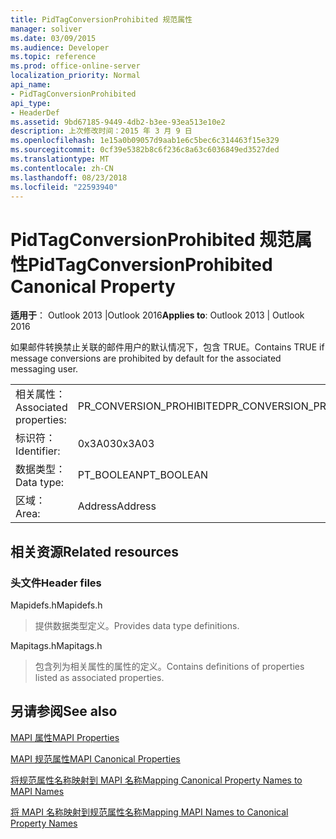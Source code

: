 ```yaml
---
title: PidTagConversionProhibited 规范属性
manager: soliver
ms.date: 03/09/2015
ms.audience: Developer
ms.topic: reference
ms.prod: office-online-server
localization_priority: Normal
api_name:
- PidTagConversionProhibited
api_type:
- HeaderDef
ms.assetid: 9bd67185-9449-4db2-b3ee-93ea513e10e2
description: 上次修改时间：2015 年 3 月 9 日
ms.openlocfilehash: 1e15a0b09057d9aab1e6c5bec6c314463f15e329
ms.sourcegitcommit: 0cf39e5382b8c6f236c8a63c6036849ed3527ded
ms.translationtype: MT
ms.contentlocale: zh-CN
ms.lasthandoff: 08/23/2018
ms.locfileid: "22593940"
---
```

# <a name="pidtagconversionprohibited-canonical-property"></a><span data-ttu-id="2c19f-103">PidTagConversionProhibited 规范属性</span><span class="sxs-lookup"><span data-stu-id="2c19f-103">PidTagConversionProhibited Canonical Property</span></span>

  
  
<span data-ttu-id="2c19f-104">**适用于**： Outlook 2013 |Outlook 2016</span><span class="sxs-lookup"><span data-stu-id="2c19f-104">**Applies to**: Outlook 2013 | Outlook 2016</span></span> 
  
<span data-ttu-id="2c19f-105">如果邮件转换禁止关联的邮件用户的默认情况下，包含 TRUE。</span><span class="sxs-lookup"><span data-stu-id="2c19f-105">Contains TRUE if message conversions are prohibited by default for the associated messaging user.</span></span>
  
|||
|:-----|:-----|
|<span data-ttu-id="2c19f-106">相关属性：</span><span class="sxs-lookup"><span data-stu-id="2c19f-106">Associated properties:</span></span>  <br/> |<span data-ttu-id="2c19f-107">PR_CONVERSION_PROHIBITED</span><span class="sxs-lookup"><span data-stu-id="2c19f-107">PR_CONVERSION_PROHIBITED</span></span>  <br/> |
|<span data-ttu-id="2c19f-108">标识符：</span><span class="sxs-lookup"><span data-stu-id="2c19f-108">Identifier:</span></span>  <br/> |<span data-ttu-id="2c19f-109">0x3A03</span><span class="sxs-lookup"><span data-stu-id="2c19f-109">0x3A03</span></span>  <br/> |
|<span data-ttu-id="2c19f-110">数据类型：</span><span class="sxs-lookup"><span data-stu-id="2c19f-110">Data type:</span></span>  <br/> |<span data-ttu-id="2c19f-111">PT_BOOLEAN</span><span class="sxs-lookup"><span data-stu-id="2c19f-111">PT_BOOLEAN</span></span>  <br/> |
|<span data-ttu-id="2c19f-112">区域：</span><span class="sxs-lookup"><span data-stu-id="2c19f-112">Area:</span></span>  <br/> |<span data-ttu-id="2c19f-113">Address</span><span class="sxs-lookup"><span data-stu-id="2c19f-113">Address</span></span>  <br/> |
   
## <a name="related-resources"></a><span data-ttu-id="2c19f-114">相关资源</span><span class="sxs-lookup"><span data-stu-id="2c19f-114">Related resources</span></span>

### <a name="header-files"></a><span data-ttu-id="2c19f-115">头文件</span><span class="sxs-lookup"><span data-stu-id="2c19f-115">Header files</span></span>

<span data-ttu-id="2c19f-116">Mapidefs.h</span><span class="sxs-lookup"><span data-stu-id="2c19f-116">Mapidefs.h</span></span>
  
> <span data-ttu-id="2c19f-117">提供数据类型定义。</span><span class="sxs-lookup"><span data-stu-id="2c19f-117">Provides data type definitions.</span></span>
    
<span data-ttu-id="2c19f-118">Mapitags.h</span><span class="sxs-lookup"><span data-stu-id="2c19f-118">Mapitags.h</span></span>
  
> <span data-ttu-id="2c19f-119">包含列为相关属性的属性的定义。</span><span class="sxs-lookup"><span data-stu-id="2c19f-119">Contains definitions of properties listed as associated properties.</span></span>
    
## <a name="see-also"></a><span data-ttu-id="2c19f-120">另请参阅</span><span class="sxs-lookup"><span data-stu-id="2c19f-120">See also</span></span>



[<span data-ttu-id="2c19f-121">MAPI 属性</span><span class="sxs-lookup"><span data-stu-id="2c19f-121">MAPI Properties</span></span>](mapi-properties.md)
  
[<span data-ttu-id="2c19f-122">MAPI 规范属性</span><span class="sxs-lookup"><span data-stu-id="2c19f-122">MAPI Canonical Properties</span></span>](mapi-canonical-properties.md)
  
[<span data-ttu-id="2c19f-123">将规范属性名称映射到 MAPI 名称</span><span class="sxs-lookup"><span data-stu-id="2c19f-123">Mapping Canonical Property Names to MAPI Names</span></span>](mapping-canonical-property-names-to-mapi-names.md)
  
[<span data-ttu-id="2c19f-124">将 MAPI 名称映射到规范属性名称</span><span class="sxs-lookup"><span data-stu-id="2c19f-124">Mapping MAPI Names to Canonical Property Names</span></span>](mapping-mapi-names-to-canonical-property-names.md)

